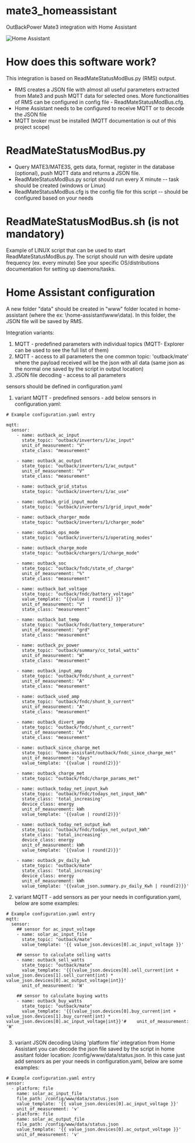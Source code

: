 # mate3_homeassistant
 OutBackPower Mate3 integration with Home Assistant

![Home Assistant](/docs/example_ha_view1.png)

#  How does this software work?
This integration is based on ReadMateStatusModBus.py (RMS) output.
- RMS creates a JSON file with almost all useful parameters extracted from Mate3 and push MQTT data for selected ones. More functionalities of RMS can be configured in config file - ReadMateStatusModBus.cfg.
- Home Assistant needs to be configured to receive MQTT or to decode the JSON file
- MQTT broker must be installed (MQTT documentation is out of this project scope)

# ReadMateStatusModBus.py
- Query MATE3/MATE3S, gets data, format, register in the database (optional), push MQTT data and returns a JSON file.
- ReadMateStatusModBus.py script should run every X minute -- task should be created (windows or Linux)
- ReadMateStatusModBus.cfg is the config file for this script -- should be configured based on your needs

ReadMateStatusModBus.sh (is not mandatory)
===========
Example of LINUX script that can be used to start ReadMateStatusModBus.py. The script should run with desire update frequency (ex. every minute)
See your specific OS/distributions documentation for setting up daemons/tasks.

# Home Assistant configuration
A new folder "data" should be created in "www" folder located in home-assistant (where the ex: \home-assistant\www\data). In this folder, the JSON file will be saved by RMS.

Integration variants:
1. MQTT - predefined parameters with individual topics (MQTT- Explorer can be used to see the full list of them)
2. MQTT - access to all parameters 
the one common topic:  'outback/mate' where the payload received will be the json with all data (same json as the normal one saved by the script in output location)
3. JSON file decoding - access to all parameters

sensors should be defined in configuration.yaml

1. variant MQTT - predefined sensors - add below sensors in configuration.yaml:
~~~
# Example configuration.yaml entry

mqtt:
  sensor:
    - name: outback_ac_input
      state_topic: "outback/inverters/1/ac_input"
      unit_of_measurement: "V"
      state_class: "measurement"

    - name: outback_ac_output
      state_topic: "outback/inverters/1/ac_output"
      unit_of_measurement: "V"
      state_class: "measurement"
    
    - name: outback_grid_status
      state_topic: "outback/inverters/1/ac_use"
    
    - name: outback_grid_input_mode
      state_topic: "outback/inverters/1/grid_input_mode"
    
    - name: outback_charger_mode
      state_topic: "outback/inverters/1/charger_mode"
    
    - name: outback_ops_mode
      state_topic: "outback/inverters/1/operating_modes" 
    
    - name: outback_charge_mode
      state_topic: "outback/chargers/1/charge_mode"
    
    - name: outback_soc
      state_topic: "outback/fndc/state_of_charge"
      unit_of_measurement: "%"
      state_class: "measurement"
    
    - name: outback_bat_voltage
      state_topic: "outback/fndc/battery_voltage"
      value_template: "{{value | round(1) }}"
      unit_of_measurement: "V"
      state_class: "measurement"
    
    - name: outback_bat_temp
      state_topic: "outback/fndc/battery_temperature"
      unit_of_measurement: "grd"
      state_class: "measurement"
    
    - name: outback_pv_power
      state_topic: "outback/summary/cc_total_watts"
      unit_of_measurement: "W"
      state_class: "measurement"
    
    - name: outback_input_amp
      state_topic: "outback/fndc/shunt_a_current"
      unit_of_measurement: "A"
      state_class: "measurement" 
    
    - name: outback_used_amp
      state_topic: "outback/fndc/shunt_b_current"
      unit_of_measurement: "A"
      state_class: "measurement"
    
    - name: outback_divert_amp
      state_topic: "outback/fndc/shunt_c_current"
      unit_of_measurement: "A" 
      state_class: "measurement"
    
    - name: outback_since_charge_met
      state_topic: "home-assistant/outback/fndc_since_charge_met"
      unit_of_measurement: "days" 
      value_template: '{{value | round(2)}}'
    
    - name: outback_charge_met
      state_topic: "outback/fndc/charge_params_met"

    - name: outback_today_net_input_kwh
      state_topic: "outback/fndc/todays_net_input_kWh"
      state_class: 'total_increasing'
      device_class: energy
      unit_of_measurement: kWh
      value_template: '{{value | round(2)}}'
    
    - name: outback_today_net_output_kwh
      state_topic: "outback/fndc/todays_net_output_kWh"
      state_class: 'total_increasing'
      device_class: energy
      unit_of_measurement: kWh
      value_template: '{{value | round(2)}}'
    
    - name: outback_pv_daily_kwh
      state_topic: "outback/mate"
      state_class: 'total_increasing'
      device_class: energy
      unit_of_measurement: kWh
      value_template: '{{value_json.summary.pv_daily_Kwh | round(2)}}'
~~~
2. variant MQTT - add sensors as per your needs in configuration.yaml, below are some examples:
~~~
# Example configuration.yaml entry
mqtt:    
  sensor:
    ## sensor for ac_input_voltage
	- name: solar_ac_input_file
	  state_topic: "outback/mate"
	  value_template: '{{ value_json.devices[0].ac_input_voltage }}'
	  
    ## sensor to calculate selling watts 
    - name: outback_sell_watts
      state_topic: "outback/mate"
      value_template: '{{(value_json.devices[0].sell_current|int + value_json.devices[1].sell_current|int) * value_json.devices[0].ac_output_voltage|int}}'
      unit_of_measurement: 'W'
    
    ## sensor to calculate buying watts
    - name: outback_buy_watts
      state_topic: "outback/mate"
      value_template: '{{(value_json.devices[0].buy_current|int + value_json.devices[1].buy_current|int) * value_json.devices[0].ac_input_voltage|int}}'#    unit_of_measurement: 'W' 	  
	  
~~~
3. variant JSON decoding 
Using 'platform file' integration from Home Assistant you can decode the json file saved by the script in home assitant folder location: /config/www/data/status.json.
In this case just add sensors as per your needs in configuration.yaml, below are some examples:

~~~
# Example configuration.yaml entry
sensor:
  - platform: file
    name: solar_ac_input_file
    file_path: /config/www/data/status.json
    value_template: '{{ value_json.devices[0].ac_input_voltage }}'
    unit_of_measurement: 'v'  
  - platform: file
    name: solar_ac_output_file
    file_path: /config/www/data/status.json
    value_template: '{{ value_json.devices[0].ac_output_voltage }}'
    unit_of_measurement: 'v'
~~~
